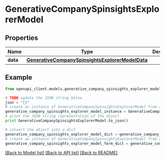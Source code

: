# GenerativeCompanySpinsightsExplorerModel


## Properties

Name | Type | Description | Notes
------------ | ------------- | ------------- | -------------
**data** | [**GenerativeCompanySpinsightsExplorerModelData**](GenerativeCompanySpinsightsExplorerModelData.md) |  | 

## Example

```python
from openapi_client.models.generative_company_spinsights_explorer_model import GenerativeCompanySpinsightsExplorerModel

# TODO update the JSON string below
json = "{}"
# create an instance of GenerativeCompanySpinsightsExplorerModel from a JSON string
generative_company_spinsights_explorer_model_instance = GenerativeCompanySpinsightsExplorerModel.from_json(json)
# print the JSON string representation of the object
print GenerativeCompanySpinsightsExplorerModel.to_json()

# convert the object into a dict
generative_company_spinsights_explorer_model_dict = generative_company_spinsights_explorer_model_instance.to_dict()
# create an instance of GenerativeCompanySpinsightsExplorerModel from a dict
generative_company_spinsights_explorer_model_form_dict = generative_company_spinsights_explorer_model.from_dict(generative_company_spinsights_explorer_model_dict)
```
[[Back to Model list]](../README.md#documentation-for-models) [[Back to API list]](../README.md#documentation-for-api-endpoints) [[Back to README]](../README.md)


